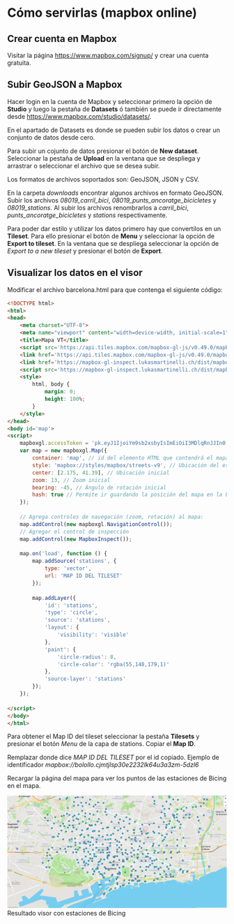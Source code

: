 # Cómo servirlas (mapbox online)

## Crear cuenta en Mapbox

Visitar la página <https://www.mapbox.com/signup/> y crear una cuenta gratuita.

## Subir GeoJSON a Mapbox

Hacer login en la cuenta de Mapbox y seleccionar primero la opción de **Studio** y luego la pestaña de **Datasets** ó también se puede ir directamente desde <https://www.mapbox.com/studio/datasets/>.

En el apartado de Datasets es donde se pueden subir los datos o crear un conjunto de datos desde cero.

Para subir un cojunto de datos presionar el botón de **New dataset**. Seleccionar la pestaña de **Upload** en la ventana que se despliega y arrastrar o seleccionar el archivo que se desea subir.

Los formatos de archivos soportados son: GeoJSON, JSON y CSV.

En la carpeta *downloads* encontrar algunos archivos en formato GeoJSON. Subir los archivos *08019_carril_bici*, *08019_punts_ancoratge_bicicletes* y *08019_stations*. Al subir los archivos renombrarlos a *carril_bici*, *punts_ancoratge_bicicletes* y *stations* respectivamente.

Para poder dar estilo y utilizar los datos primero hay que convertilos en un **Tileset**. Para ello presionar el botón de **Menu** y seleccionar la opción de **Export to tileset**. En la ventana que se despliega seleccionar la opción de *Export to a new tileset* y presionar el botón de **Export**.

## Visualizar los datos en el visor

Modificar el archivo barcelona.html para que contenga el siguiente código:

```html hl_lines="35 36 37 38 39 40 41 42 43 44 45 46 47 48 49 50 51 52 53 54"
<!DOCTYPE html>
<html>
<head>
    <meta charset="UTF-8">
    <meta name="viewport" content="width=device-width, initial-scale=1">
    <title>Mapa VT</title>
    <script src='https://api.tiles.mapbox.com/mapbox-gl-js/v0.49.0/mapbox-gl.js'></script>
    <link href='https://api.tiles.mapbox.com/mapbox-gl-js/v0.49.0/mapbox-gl.css' rel='stylesheet' />
    <link href='https://mapbox-gl-inspect.lukasmartinelli.ch/dist/mapbox-gl-inspect.css' rel='stylesheet' />
    <script src='https://mapbox-gl-inspect.lukasmartinelli.ch/dist/mapbox-gl-inspect.min.js'></script>
    <style>
        html, body {
            margin: 0;
            height: 100%;
        }
    </style>
</head>
<body id='map'>
<script>
    mapboxgl.accessToken = 'pk.eyJ1IjoiYm9sb2xsbyIsImEiOiI3MDlqRnJJIn0.m-zCTI_UaEOCiCakGUDwcw';
    var map = new mapboxgl.Map({
        container: 'map', // id del elemento HTML que contendrá el mapa
        style: 'mapbox://styles/mapbox/streets-v9', // Ubicación del estilo
        center: [2.175, 41.39], // Ubicación inicial
        zoom: 13, // Zoom inicial
        bearing: -45, // Ángulo de rotación inicial
        hash: true // Permite ir guardando la posición del mapa en la URL
    });

    // Agrega controles de navegación (zoom, rotación) al mapa:
    map.addControl(new mapboxgl.NavigationControl());
    // Agregar el control de inspección
    map.addControl(new MapboxInspect());

    map.on('load', function () {
        map.addSource('stations', {
            type: 'vector',
            url: 'MAP ID DEL TILESET'
        });

        map.addLayer({
            'id': 'stations',
            'type': 'circle',
            'source': 'stations',
            'layout': {
                'visibility': 'visible'
            },
            'paint': {
                'circle-radius': 8,
                'circle-color': 'rgba(55,148,179,1)'
            },
            'source-layer': 'stations'
        });
    });

</script>
</body>
</html>
```

Para obtener el Map ID del tileset seleccionar la pestaña **Tilesets** y presionar el botón *Menu* de la capa de stations. Copiar el **Map ID**.

Remplazar donde dice *MAP ID DEL TILESET* por el id copiado. Ejemplo de identificador *mapbox://bolollo.cjmtjlsp30e2232lk64u3a3zm-5dzl6*

Recargar la página del mapa para ver los puntos de las estaciones de Bicing en el mapa.

![Resultado visor con estaciones de Bicing](img/visor_estaciones.png)
Resultado visor con estaciones de Bicing